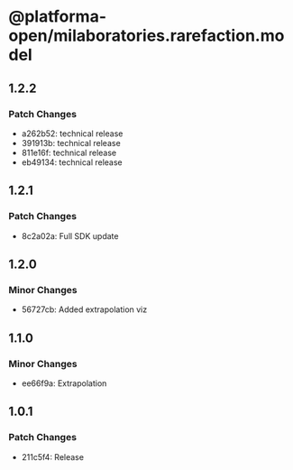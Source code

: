 # @platforma-open/milaboratories.rarefaction.model

## 1.2.2

### Patch Changes

- a262b52: technical release
- 391913b: technical release
- 811e16f: technical release
- eb49134: technical release

## 1.2.1

### Patch Changes

- 8c2a02a: Full SDK update

## 1.2.0

### Minor Changes

- 56727cb: Added extrapolation viz

## 1.1.0

### Minor Changes

- ee66f9a: Extrapolation

## 1.0.1

### Patch Changes

- 211c5f4: Release
